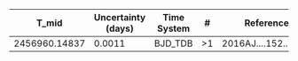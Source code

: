 |T_mid        |Uncertainty (days)|Time System|#  |Reference           |
|-------------|------------------|-----------|---|--------------------|
|2456960.14837|0.0011            |BJD_TDB    |>1 |2016AJ....152..161D |
